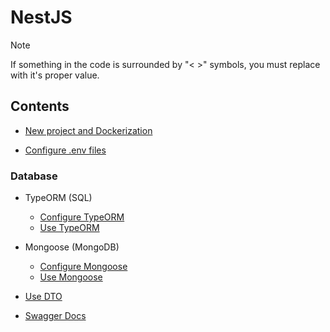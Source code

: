 # NestJS

> [!NOTE]
> If something in the code is surrounded by "< >" symbols, you must replace with it's proper value.

## Contents
- [New project and Dockerization](./nestjs/init-and-dockerize.md)

- [Configure .env files](./nestjs/read-dotenv.md)

### Database
- TypeORM (SQL)
    - [Configure TypeORM](./nestjs/config-typeorm.md)
    - [Use TypeORM](./nestjs/use-typeorm.md)
- Mongoose (MongoDB)
    - [Configure Mongoose](./nestjs/config-mongoose.md)
    - [Use Mongoose](./nestjs/use-mongoose.md)

- [Use DTO](./nestjs/use-dto.md)

- [Swagger Docs](./nestjs/create-docs.md)